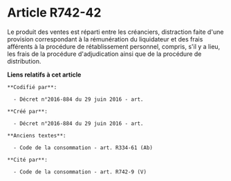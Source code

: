 # Article R742-42

Le produit des ventes est réparti entre les créanciers, distraction faite d'une provision correspondant à la rémunération du
liquidateur et des frais afférents à la procédure de rétablissement personnel, compris, s'il y a lieu, les frais de la
procédure d'adjudication ainsi que de la procédure de distribution.

**Liens relatifs à cet article**

	**Codifié par**:

	  - Décret n°2016-884 du 29 juin 2016 - art.

	**Créé par**:

	  - Décret n°2016-884 du 29 juin 2016 - art.

	**Anciens textes**:

	  - Code de la consommation - art. R334-61 (Ab)

	**Cité par**:

	  - Code de la consommation - art. R742-9 (V)
